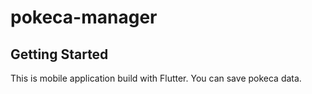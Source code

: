 # pokeca-manager

## Getting Started
This is mobile application build with Flutter.
You can save pokeca data.
